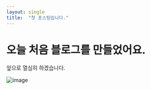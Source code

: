 ```yaml
---
layout: single
title:  "첫 포스팅입니다."
---
```


# 오늘 처음 블로그를 만들었어요.

앞으로 열심히 하겠습니다.

![image](D:\hidden5542-github-blog\hidden5542.github.io\images\2024-05-03-first\bsdn.png)
